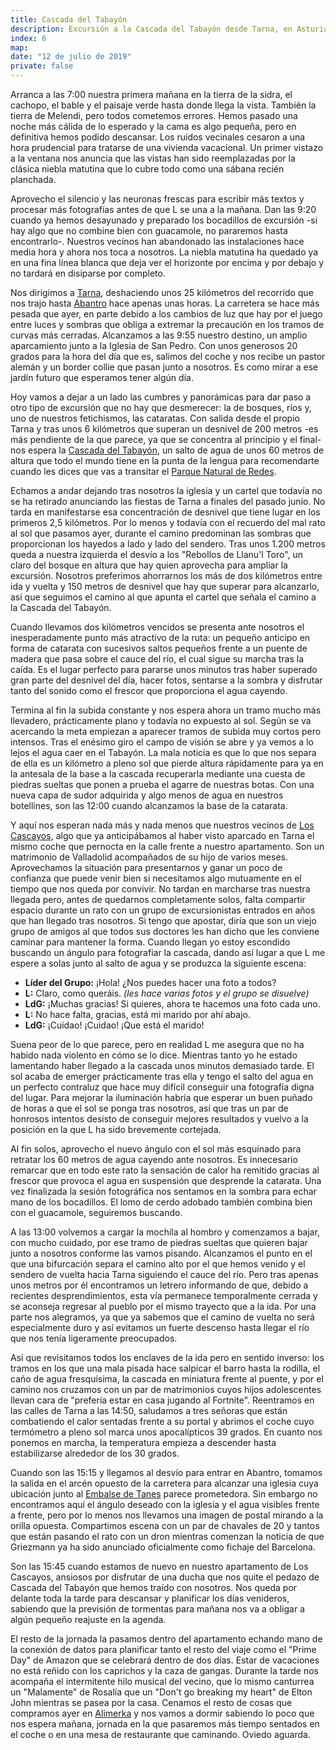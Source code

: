 ```yaml
---
title: Cascada del Tabayón
description: Excursión a la Cascada del Tabayón desde Tarna, en Asturias.
index: 6
map: 
date: "12 de julio de 2019"
private: false
---
```

Arranca a las 7:00 nuestra primera mañana en la tierra de la sidra, el cachopo, el bable y el paisaje verde hasta donde llega la vista. También la tierra de Melendi, pero todos cometemos errores. Hemos pasado una noche más cálida de lo esperado y la cama es algo pequeña, pero en definitiva hemos podido descansar. Los ruidos vecinales cesaron a una hora prudencial para tratarse de una vivienda vacacional. Un primer vistazo a la ventana nos anuncia que las vistas han sido reemplazadas por la clásica niebla matutina que lo cubre todo como una sábana recién planchada.

Aprovecho el silencio y las neuronas frescas para escribir más textos y procesar más fotografías antes de que L se una a la mañana. Dan las 9:20 cuando ya hemos desayunado y preparado los bocadillos de excursión -si hay algo que no combine bien con guacamole, no pararemos hasta encontrarlo-. Nuestros vecinos han abandonado las instalaciones hace media hora y ahora nos toca a nosotros. La niebla matutina ha quedado ya en una fina línea blanca que deja ver el horizonte por encima y por debajo y no tardará en disiparse por completo.

Nos dirigimos a [Tarna](https://es.wikipedia.org/wiki/Tarna "Tarna, Asturias"), deshaciendo unos 25 kilómetros del recorrido que nos trajo hasta [Abantro](https://www.escapadarural.com/que-hacer/abantro "Abantro, Asturias") hace apenas unas horas. La carretera se hace más pesada que ayer, en parte debido a los cambios de luz que hay por el juego entre luces y sombras que obliga a extremar la precaución en los tramos de curvas más cerradas. Alcanzamos a las 9:55 nuestro destino, un amplio aparcamiento junto a la Iglesia de San Pedro. Con unos generosos 20 grados para la hora del día que es, salimos del coche y nos recibe un pastor alemán y un border collie que pasan junto a nosotros. Es como mirar a ese jardín futuro que esperamos tener algún día.

Hoy vamos a dejar a un lado las cumbres y panorámicas para dar paso a otro tipo de excursión que no hay que desmerecer: la de bosques, ríos y, uno de nuestros fetichismos, las cataratas. Con salida desde el propio Tarna y tras unos 6 kilómetros que superan un desnivel de 200 metros -es más pendiente de la que parece, ya que se concentra al principio y el final- nos espera la [Cascada del Tabayón](https://es.wikiloc.com/rutas-a-pie/cascada-del-tabayon-del-mongallu-2135167 "Ruta a la Cascada del Tabayón desde Tarna"), un salto de agua de unos 60 metros de altura que todo el mundo tiene en la punta de la lengua para recomendarte cuando les dices que vas a transitar el [Parque Natural de Redes](https://www.turismoasturias.es/descubre/naturaleza/reservas-de-la-biosfera/parque-natural-de-redes).

Echamos a andar dejando tras nosotros la iglesia y un cartel que todavía no se ha retirado anunciando las fiestas de Tarna a finales del pasado junio. No tarda en manifestarse esa concentración de desnivel que tiene lugar en los primeros 2,5 kilómetros. Por lo menos y todavía con el recuerdo del mal rato al sol que pasamos ayer, durante el camino predominan las sombras que proporcionan los hayedos a lado y lado del sendero. Tras unos 1.200 metros queda a nuestra izquierda el desvío a los "Rebollos de Llanu'l Toro", un claro del bosque en altura que hay quien aprovecha para ampliar la excursión. Nosotros preferimos ahorrarnos los más de dos kilómetros entre ida y vuelta y 150 metros de desnivel que hay que superar para alcanzarlo, así que seguimos el camino al que apunta el cartel que señala el camino a la Cascada del Tabayón.

Cuando llevamos dos kilómetros vencidos se presenta ante nosotros el inesperadamente punto más atractivo de la ruta: un pequeño anticipo en forma de catarata con sucesivos saltos pequeños frente a un puente de madera que pasa sobre el cauce del río, el cual sigue su marcha tras la caída. Es el lugar perfecto para pararse unos minutos tras haber superado gran parte del desnivel del día, hacer fotos, sentarse a la sombra y disfrutar tanto del sonido como el frescor que proporciona el agua cayendo.

Termina al fin la subida constante y nos espera ahora un tramo mucho más llevadero, prácticamente plano y todavía no expuesto al sol. Según se va acercando la meta empiezan a aparecer tramos de subida muy cortos pero intensos. Tras el enésimo giro el campo de visión se abre y ya vemos a lo lejos el agua caer en el Tabayón. La mala noticia es que lo que nos separa de ella es un kilómetro a pleno sol que pierde altura rápidamente para ya en la antesala de la base a la cascada recuperarla mediante una cuesta de piedras sueltas que ponen a prueba el agarre de nuestras botas. Con una nueva capa de sudor adquirida y algo menos de agua en nuestros botellines, son las 12:00 cuando alcanzamos la base de la catarata.

Y aquí nos esperan nada más y nada menos que nuestros vecinos de [Los Cascayos](https://www.loscascayos.com/abantro-9/ "Alojamiento Rural Los Cascayos en Abantru, Asturias"), algo que ya anticipábamos al haber visto aparcado en Tarna el mismo coche que pernocta en la calle frente a nuestro apartamento. Son un matrimonio de Valladolid acompañados de su hijo de varios meses. Aprovechamos la situación para presentarnos y ganar un poco de confianza que puede venir bien si necesitamos algo mutuamente en el tiempo que nos queda por convivir. No tardan en marcharse tras nuestra llegada pero, antes de quedarnos completamente solos, falta compartir espacio durante un rato con un grupo de excursionistas entrados en años que han llegado tras nosotros. Si tengo que apostar, diría que son un viejo grupo de amigos al que todos sus doctores les han dicho que les conviene caminar para mantener la forma. Cuando llegan yo estoy escondido buscando un ángulo para fotografiar la cascada, dando así lugar a que L me espere a solas junto al salto de agua y se produzca la siguiente escena:

- **Líder del Grupo:** ¡Hola! ¿Nos puedes hacer una foto a todos?
- **L:** Claro, como queráis.
_(les hace varias fotos y el grupo se disuelve)_
- **LdG:** ¡Muchas gracias! Si quieres, ahora te hacemos una foto cada uno.
- **L:** No hace falta, gracias, está mi marido por ahí abajo.
- **LdG:** ¡Cuidao! ¡Cuidao! ¡Que está el marido!

Suena peor de lo que parece, pero en realidad L me asegura que no ha habido nada violento en cómo se lo dice. Mientras tanto yo he estado lamentando haber llegado a la cascada unos minutos demasiado tarde. El sol acaba de emerger prácticamente tras ella y tengo el salto del agua en un perfecto contraluz que hace muy difícil conseguir una fotografía digna del lugar. Para mejorar la iluminación habría que esperar un buen puñado de horas a que el sol se ponga tras nosotros, así que tras un par de honrosos intentos desisto de conseguir mejores resultados y vuelvo a la posición en la que L ha sido brevemente cortejada.

Al fin solos, aprovecho el nuevo ángulo con el sol más esquinado para retratar los 60 metros de agua cayendo ante nosotros. Es innecesario remarcar que en todo este rato la sensación de calor ha remitido gracias al frescor que provoca el agua en suspensión que desprende la catarata. Una vez finalizada la sesión fotográfica nos sentamos en la sombra para echar mano de los bocadillos. El lomo de cerdo adobado también combina bien con el guacamole, seguiremos buscando.

A las 13:00 volvemos a cargar la mochila al hombro y comenzamos a bajar, con mucho cuidado, por ese tramo de piedras sueltas que quieren bajar junto a nosotros conforme las vamos pisando. Alcanzamos el punto en el que una bifurcación separa el camino alto por el que hemos venido y el sendero de vuelta hacia Tarna siguiendo el cauce del río. Pero tras apenas unos metros por él encontramos un letrero informando de que, debido a recientes desprendimientos, esta vía permanece temporalmente cerrada y se aconseja regresar al pueblo por el mismo trayecto que a la ida. Por una parte nos alegramos, ya que ya sabemos que el camino de vuelta no será especialmente duro y así evitamos un fuerte descenso hasta llegar el río que nos tenía ligeramente preocupados.

Así que revisitamos todos los enclaves de la ida pero en sentido inverso: los tramos en los que una mala pisada hace salpicar el barro hasta la rodilla, el caño de agua fresquísima, la cascada en miniatura frente al puente, y por el camino nos cruzamos con un par de matrimonios cuyos hijos adolescentes llevan cara de "prefería estar en casa jugando al Fortnite". Reentramos en las calles de Tarna a las 14:50, saludamos a tres señoras que están combatiendo el calor sentadas frente a su portal y abrimos el coche cuyo termómetro a pleno sol marca unos apocalípticos 39 grados. En cuanto nos ponemos en marcha, la temperatura empieza a descender hasta estabilizarse alrededor de los 30 grados.

Cuando son las 15:15 y llegamos al desvío para entrar en Abantro, tomamos la salida en el arcén opuesto de la carretera para alcanzar una iglesia cuya ubicación junto al [Embalse de Tanes](https://www.turismoasturias.es/descubre/naturaleza/otros-espacios/embalses/tanes) parece prometedora. Sin embargo no encontramos aquí el ángulo deseado con la iglesia y el agua visibles frente a frente, pero por lo menos nos llevamos una imagen de postal mirando a la orilla opuesta. Compartimos escena con un par de chavales de 20 y tantos que están pasando el rato con un dron mientras comenzan la noticia de que Griezmann ya ha sido anunciado oficialmente como fichaje del Barcelona.

Son las 15:45 cuando estamos de nuevo en nuestro apartamento de Los Cascayos, ansiosos por disfrutar de una ducha que nos quite el pedazo de Cascada del Tabayón que hemos traído con nosotros. Nos queda por delante toda la tarde para descansar y planificar los días venideros, sabiendo que la previsión de tormentas para mañana nos va a obligar a algún pequeño reajuste en la agenda.

El resto de la jornada la pasamos dentro del apartamento echando mano de la conexión de datos para planificar tanto el resto del viaje como el "Prime Day" de Amazon que se celebrará dentro de dos días. Estar de vacaciones no está reñido con los caprichos y la caza de gangas. Durante la tarde nos acompaña el intermitente hilo musical del vecino, que lo mismo canturrea un "Malamente" de Rosalía que un "Don't go breaking my heart" de Elton John mientras se pasea por la casa. Cenamos el resto de cosas que compramos ayer en [Alimerka](https://www.alimerka.es "Cadena de supermercados Alimerka") y nos vamos a dormir sabiendo lo poco que nos espera mañana, jornada en la que pasaremos más tiempo sentados en el coche o en una mesa de restaurante que caminando. Oviedo aguarda.